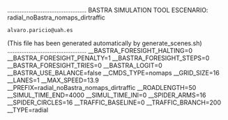 .............................................
    BASTRA SIMULATION TOOL
    ESCENARIO: radial_noBastra_nomaps_dirtraffic

    alvaro.paricio@uah.es
(This file has been generated automatically by generate_scenes.sh)
.............................................
__BASTRA_FORESIGHT_HALTING=0
__BASTRA_FORESIGHT_PENALTY=1
__BASTRA_FORESIGHT_STEPS=0
__BASTRA_FORESIGHT_TRIES=0
__BASTRA_LOGIT=0
__BASTRA_USE_BALANCE=false
__CMDS_TYPE=nomaps
__GRID_SIZE=16
__LANES=1
__MAX_SPEED=13.9
__PREFIX=radial_noBastra_nomaps_dirtraffic
__ROADLENGTH=50
__SIMUL_TIME_END=4000
__SIMUL_TIME_INI=0
__SPIDER_ARMS=16
__SPIDER_CIRCLES=16
__TRAFFIC_BASELINE=0
__TRAFFIC_BRANCH=200
__TYPE=radial
